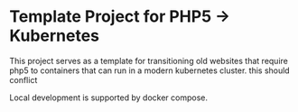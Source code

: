 # Template Project for PHP5 -> Kubernetes

This project serves as a template for transitioning old websites that require php5 to containers that can run in a modern kubernetes cluster. this should conflict

Local development is supported by docker compose.


